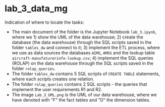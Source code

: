 # lab_3_data_mg

Indication of where to locate the tasks:
- The main document of the folder is the Jupyter Notebook `lab_3.ipynb`, where we 1) show the UML of the data warehouse; 2) create the database (the data warehouse) through the SQL scripts saved in the folder `tables_dw` and connect to it; 3) implement the ETL process, where we use as data sources the databases `AIMS`, `AMOS` and the lookup table `aircraft-manufaturerinfo-lookup.csv`; 4) implement the SQL queries (ROLAP) on the data warehouse through the SQL scripts saved in the folder `rolap_queries`.
- The folder `tables_dw` contains 5 SQL scripts of `CREATE TABLE` statements, where each scripts creates one relation.
- The folder `rolap_queries` contains 2 SQL scripts - the queries that implement the user requirements R1 and R2.
- The image `Lab_3_UML.png` is the UML of our data warehouse, where we have denoted with "F" the fact tables and "D" the dimension tables.